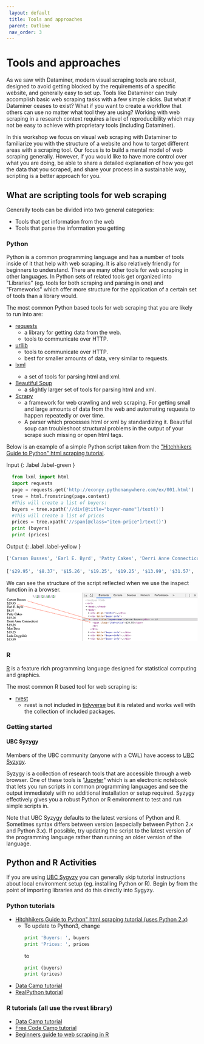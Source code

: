 ```yaml
---
 layout: default
 title: Tools and approaches
 parent: Outline
 nav_order: 3
---
```

# Tools and approaches

As we saw with Dataminer, modern visual scraping tools are robust, designed to avoid getting blocked by the requirements of a specific website, and generally easy to set up. Tools like Dataminer can truly accomplish basic web scraping tasks with a few simple clicks. But what if Dataminer ceases to exist? What if you want to create a workflow that others can use no matter what tool they are using? Working with web scraping in a research context requires a level of reproducibility which may not be easy to achieve with proprietary tools (including Dataminer).

In this workshop we focus on visual web scraping with Dataminer to familiarize you with the structure of a website and how to target different areas with a scraping tool. Our focus is to build a mental model of web scraping generally. However, if you would like to have more control over what you are doing, be able to share a detailed explanation of how you got the data that you scraped, and share your process in a sustainable way, scripting is a better approach for you.

## What are scripting tools for web scraping

Generally tools can be divided into two general categories:
* Tools that get information from the web
* Tools that parse the information you getting

### Python

Python is a common programming language and has a number of tools inside of it that help with web scraping. It is also relatively friendly for beginners to understand. There are many other tools for web scraping in other languages. In Python sets of related tools get organized into "Libraries" (eg. tools for both scraping and parsing in one) and "Frameworks" which offer more structure for the application of a certain set of tools than a library would.

The most common Python based tools for web scraping that you are likely to run into are:
* <a href="https://requests.readthedocs.io/en/master/">requests</a>
  * a library for getting data from the web.
  * tools to communicate over HTTP.
* <a href="https://docs.python.org/2/library/urllib.html">urllib</a>
  * tools to communicate over HTTP.
  * best for smaller amounts of data, very similar to requests.
* <a href="https://lxml.de/">lxml<a/>
  * a set of tools for parsing html and xml.
* <a href="https://www.crummy.com/software/BeautifulSoup/bs4/doc/">Beautiful Soup</a>
  * a slightly larger set of tools for parsing html and xml.
* <a href="https://scrapy.org/">Scrapy</a>
  * a framework for web crawling and web scraping. For getting small and large amounts of data from the web and automating requests to happen repeatedly or over time.
  * A parser which processes html or xml by standardizing it. Beautiful soup can troubleshoot structural problems in the output of your scrape such missing or open html tags.

Below is an example of a simple Python script taken from the <a href="https://docs.python-guide.org/scenarios/scrape/">"Hitchhikers Guide to Python" html scraping tutorial</a>.

Input
{: .label .label-green }
~~~python
  from lxml import html
  import requests
  page = requests.get('http://econpy.pythonanywhere.com/ex/001.html')
  tree = html.fromstring(page.content)
  #This will create a list of buyers:
  buyers = tree.xpath('//div[@title="buyer-name"]/text()')
  #This will create a list of prices
  prices = tree.xpath('//span[@class="item-price"]/text()')
  print (buyers)
  print (prices)
~~~

Output
{: .label .label-yellow }
~~~python
['Carson Busses', 'Earl E. Byrd', 'Patty Cakes', 'Derri Anne Connecticut', 'Moe Dess', 'Leda Doggslife', 'Dan Druff', 'Al Fresco', 'Ido Hoe', 'Howie Kisses', 'Len Lease', 'Phil Meup', 'Ira Pent', 'Ben D. Rules', 'Ave Sectomy', 'Gary Shattire', 'Bobbi Soks', 'Sheila Takya', 'Rose Tattoo', 'Moe Tell']

['$29.95', '$8.37', '$15.26', '$19.25', '$19.25', '$13.99', '$31.57', '$8.49', '$14.47', '$15.86', '$11.11', '$15.98', '$16.27', '$7.50', '$50.85', '$14.26', '$5.68', '$15.00', '$114.07', '$10.09']
~~~

We can see the structure of the script reflected when we use the inspect function in a browser.
![Inspect element example for ](media/script-inspect-element-screenshot.png)

### R

[R](https://www.r-project.org/about.html) is a feature rich programming language designed for statistical computing and graphics.

The most common R based tool for web scraping is:

* [rvest](https://cran.r-project.org/web/packages/rvest/index.html)
  * rvest is not included in [tidyverse](https://www.tidyverse.org/) but it is related and works well with the collection of included packages.

### Getting started

#### UBC Syzygy

Members of the UBC community (anyone with a CWL) have access to [UBC Syzygy](https://ubc.syzygy.ca/).

Syzygy is a collection of research tools that are accessible through a web browser. One of these tools is "<a href="https://jupyter.org/">Jupyter</a>" which is an electronic notebook that lets you run scripts in common programming languages and see the output immediately with no additional installation or setup required. Syzygy effectively gives you a robust Python or R environment to test and run simple scripts in.

Note that UBC Syzygy defaults to the latest versions of Python and R. Sometimes syntax differs between version (especially between Python 2.x and Python 3.x). If possible, try updating the script to the latest version of the programming language rather than running an older version of the language.

## Python and R Activities

If you are using [UBC Sygyzy](https://ubc.syzygy.ca/) you can generally skip tutorial instructions about local environment setup (eg. installing Python or R). Begin by from the point of importing libraries and do this directly into Sygyzy.

### Python tutorials
* [Hitchhikers Guide to Python" html scraping tutorial (uses Python 2.x)](https://docs.python-guide.org/scenarios/scrape/)
  * To update to Python3, change
    ```python
    print 'Buyers: ', buyers
    print 'Prices: ', prices
    ```
    to
    ```python
    print (buyers)
    print (prices)
    ```
* [Data Camp tutorial](https://www.datacamp.com/community/tutorials/web-scraping-using-python)
* [RealPython tutorial](https://realpython.com/python-web-scraping-practical-introduction/)

### R tutorials (all use the rvest library)
* [Data Camp tutorial](https://www.datacamp.com/community/tutorials/r-web-scraping-rvest)
* [Free Code Camp tutorial](https://www.freecodecamp.org/news/an-introduction-to-web-scraping-using-r-40284110c848/)
* [Beginners guide to web scraping in R](https://www.analyticsvidhya.com/blog/2017/03/beginners-guide-on-web-scraping-in-r-using-rvest-with-hands-on-knowledge/)
